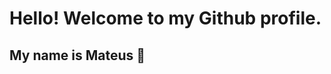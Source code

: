 #  Hello! Welcome to my Github profile.
## My name is Mateus 👋

<!--
**Mateusfdr27/Mateusfdr27** is a ✨ _special_ ✨ repository because its `README.md` (this file) appears on your GitHub profile.

Here are some ideas to get you started:

- 🌱 I’m currently learning programação na Alura

## Ferramentas e Tecnologias
<img loading="lazy" src=<img src="https://cdn.jsdelivr.net/gh/devicons/devicon@latest/icons/threedsmax/threedsmax-original.svg" width="40" height="40" />
## Estou aprendendo
<img loading="lazy" src="https://cdn.jsdelivr.net/gh/devicons/devicon/icons/java/java-original.svg" width="40" height="40"/>
